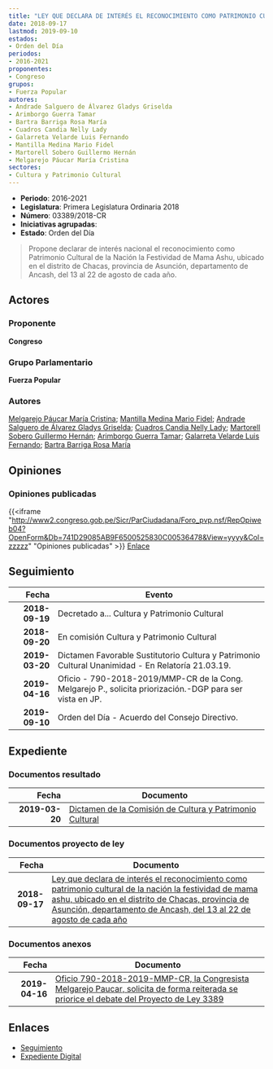 ```yaml
---
title: "LEY QUE DECLARA DE INTERÉS EL RECONOCIMIENTO COMO PATRIMONIO CULTURAL DE LA NACIÓN LA FESTIVIDAD DE MAMA ASHU, UBICADO EN EL DISTRITO DE CHACAS, PROVINCIA DE ASUNCIÓN, DEPARTAMENTO DE ANCASH, DEL 13 AL 22 DE AGOSTO DE CADA AÑO"
date: 2018-09-17
lastmod: 2019-09-10
estados:
- Orden del Día
periodos:
- 2016-2021
proponentes:
- Congreso
grupos:
- Fuerza Popular
autores:
- Andrade Salguero de Álvarez Gladys Griselda
- Arimborgo Guerra Tamar
- Bartra Barriga Rosa María
- Cuadros Candia Nelly Lady
- Galarreta Velarde Luis Fernando
- Mantilla Medina Mario Fidel
- Martorell Sobero Guillermo Hernán
- Melgarejo Páucar María Cristina
sectores:
- Cultura y Patrimonio Cultural
---
```

- **Periodo**: 2016-2021
- **Legislatura**: Primera Legislatura Ordinaria 2018
- **Número**: 03389/2018-CR
- **Iniciativas agrupadas**: 
- **Estado**: Orden del Día

> Propone declarar de interés nacional el reconocimiento como Patrimonio Cultural de la Nación la Festividad de Mama Ashu, ubicado en el distrito de Chacas, provincia de Asunción, departamento de Ancash, del 13 al 22 de agosto de cada año.


## Actores

### Proponente

**Congreso**

### Grupo Parlamentario

**Fuerza Popular**

### Autores

[Melgarejo Páucar María Cristina](mailto:mailto:mmelgarejo@congreso.gob.pe); [Mantilla Medina Mario Fidel](mailto:mailto:mmantilla@congreso.gob.pe); [Andrade Salguero de Álvarez Gladys Griselda](mailto:mailto:gandrade@congreso.gob.pe); [Cuadros Candia Nelly Lady](mailto:mailto:ncuadros@congreso.gob.pe); [Martorell Sobero Guillermo Hernán](mailto:mailto:gmartorell@congreso.gob.pe); [Arimborgo Guerra Tamar](mailto:mailto:tarimborgo@congreso.gob.pe); [Galarreta Velarde Luis Fernando](mailto:mailto:lgalarreta@congreso.gob.pe); [Bartra Barriga Rosa María](mailto:mailto:rbartra@congreso.gob.pe)

## Opiniones

### Opiniones publicadas

{{<iframe "http://www2.congreso.gob.pe/Sicr/ParCiudadana/Foro_pvp.nsf/RepOpiweb04?OpenForm&Db=741D29085AB9F6500525830C00536478&View=yyyy&Col=zzzzz" "Opiniones publicadas" >}}
[Enlace](http://www2.congreso.gob.pe/Sicr/ParCiudadana/Foro_pvp.nsf/RepOpiweb04?OpenForm&Db=741D29085AB9F6500525830C00536478&View=yyyy&Col=zzzzz)


## Seguimiento

| Fecha | Evento |
|------:|--------|
| **2018-09-19** | Decretado a... Cultura y Patrimonio Cultural |
| **2018-09-20** | En comisión Cultura y Patrimonio Cultural |
| **2019-03-20** | Dictamen Favorable Sustitutorio Cultura y Patrimonio Cultural Unanimidad - En Relatoría 21.03.19. |
| **2019-04-16** | Oficio - 790-2018-2019/MMP-CR de la Cong. Melgarejo P., solicita priorización.-DGP para ser vista en JP. |
| **2019-09-10** | Orden del Día - Acuerdo del Consejo Directivo. |

## Expediente

### Documentos resultado

| Fecha | Documento |
|------:|-----------|
| **2019-03-20** | [Dictamen de la Comisión de Cultura y Patrimonio Cultural](http://www.leyes.congreso.gob.pe/Documentos/2016_2021/Dictamenes/Proyectos_de_Ley/03389DC05MAY20190320.pdf) |

### Documentos proyecto de ley

| Fecha | Documento |
|------:|-----------|
| **2018-09-17** | [Ley que declara de interés el reconocimiento como patrimonio cultural de la nación la festividad de mama ashu, ubicado en el distrito de Chacas, provincia de Asunción, departamento de Ancash, del 13 al 22 de agosto de cada año](http://www.leyes.congreso.gob.pe/Documentos/2016_2021/Proyectos_de_Ley_y_de_Resoluciones_Legislativas/PL0338920180917.pdf) |

### Documentos anexos

| Fecha | Documento |
|------:|-----------|
| **2019-04-16** | [Oficio 790-2018-2019-MMP-CR, la Congresista Melgarejo Paucar, solicita de forma reiterada se priorice el debate del Proyecto de Ley 3389](http://www.leyes.congreso.gob.pe/Documentos/2016_2021/Oficios/Congresistas/OFICIO-790-2018-2019-MMP-CR.pdf) |

## Enlaces

- [Seguimiento](http://www2.congreso.gob.pe/Sicr/TraDocEstProc/CLProLey2016.nsf/f7fff46988ca05b1052578e100829cc7/af2dd8d888bded190525830c007f69d4?OpenDocument)
- [Expediente Digital](http://www2.congreso.gob.pe/Sicr/TraDocEstProc/Expvirt_2011.nsf/visbusqptramdoc1621/03389?opendocument)

